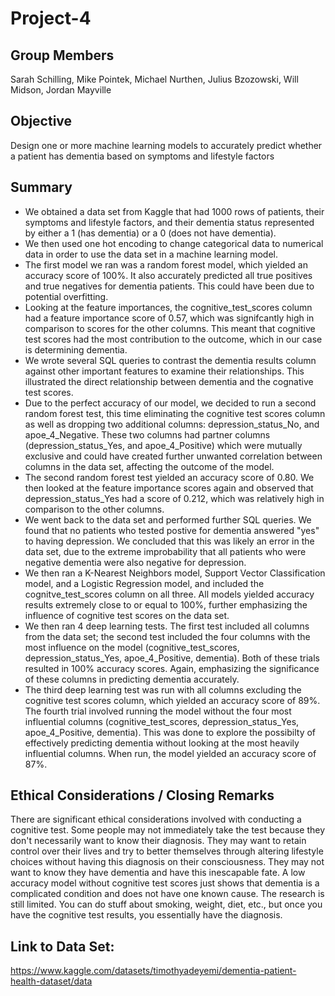 # Project-4

## Group Members 
Sarah Schilling, Mike Pointek, Michael Nurthen, Julius Bzozowski, Will Midson, Jordan Mayville
## Objective
Design one or more machine learning models to accurately predict whether a patient has dementia based on symptoms and lifestyle factors 
## Summary 
*  We obtained a data set from Kaggle that had 1000 rows of patients, their symptoms and lifestyle factors, and their dementia status represented by either a 1 (has dementia) or a 0 (does not have dementia).
*  We then used one hot encoding to change categorical data to numerical data in order to use the data set in a machine learning model.
*  The first model we ran was a random forest model, which yielded an accuracy score of 100%. It also accurately predicted all true positives and true negatives for dementia patients. This could have been due to potential overfitting. 
*  Looking at the feature importances, the cognitive_test_scores column had a feature importance score of 0.57, which was signifcantly high in comparison to scores for the other columns. This meant that cognitive test scores had the most contribution to the outcome, which in our case is determining dementia.
*  We wrote several SQL queries to contrast the dementia results column against other important features to examine their relationships. This illustrated the direct relationship between dementia and the cognative test scores. 
*  Due to the perfect accuracy of our model, we decided to run a second random forest test, this time eliminating the cognitive test scores column as well as dropping two additional columns: depression_status_No, and apoe_4_Negative. These two columns had partner columns (depression_status_Yes, and apoe_4_Positive) which were mutually exclusive and could have created further unwanted correlation between columns in the data set, affecting the outcome of the model.
*  The second random forest test yielded an accuracy score of 0.80. We then looked at the feature importance scores again and observed that depression_status_Yes had a score of 0.212, which was relatively high in comparison to the other columns.
*  We went back to the data set and performed further SQL queries. We found that no patients who tested postive for dementia answered "yes" to having depression. We concluded that this was likely an error in the data set, due to the extreme improbability that all patients who were negative dementia were also negative for depression.
*  We then ran a  K-Nearest Neighbors model, Support Vector Classification model, and a Logistic Regression model, and included the cognitve_test_scores column on all three. All models yielded accuracy results extremely close to or equal to 100%, further emphasizing the influence of cognitive test scores on the data set.
*  We then ran 4 deep learning tests. The first test included all columns from the data set; the second test included the four columns with the most influence on the model (cognitive_test_scores, depression_status_Yes, apoe_4_Positive, dementia). Both of these trials resulted in 100% accuracy scores. Again, emphasizing the significance of these columns in predicting dementia accurately.
*  The third deep learning test was run with all columns excluding the cognitive test scores column, which yielded an accuracy score of 89%. The fourth trial involved running the model without the four most influential columns (cognitive_test_scores, depression_status_Yes, apoe_4_Positive, dementia). This was done to explore the possibilty of effectively predicting dementia without looking at the most heavily influential columns. When run, the model yielded an accuracy score of 87%. 
## Ethical Considerations / Closing Remarks 
There are significant ethical considerations involved with conducting a cognitive test. Some people may not immediately take the test because they don't necessarily want to know their diagnosis. They may want to retain control over their lives and try to better themselves through altering lifestyle choices without having this diagnosis on their consciousness. They may not want to know they have dementia and have this inescapable fate. A low accuracy model without cognitive test scores just shows that dementia is a complicated condition and does not have one known cause. The research is still limited. You can do stuff about smoking, weight, diet, etc., but once you have the cognitive test results, you essentially have the diagnosis.
## Link to Data Set: 
https://www.kaggle.com/datasets/timothyadeyemi/dementia-patient-health-dataset/data 
